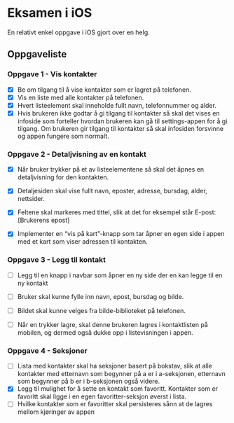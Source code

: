 # Eksamen i iOS
En relativt enkel oppgave i iOS gjort over en helg.

## Oppgaveliste
### Oppgave 1 - Vis kontakter
- [x] Be om tilgang til å vise kontakter som er lagret på telefonen.
- [x] Vis en liste med alle kontakter på telefonen.
- [x] Hvert listeelement skal inneholde fullt navn, telefonnummer og alder.
- [x] Hvis brukeren ikke godtar å gi tilgang til kontakter så skal det vises en infoside som
forteller hvordan brukeren kan gå til settings-appen for å gi tilgang. Om brukeren gir tilgang til kontakter så skal infosiden forsvinne og appen fungere som normalt.

### Oppgave 2 - Detaljvisning av en kontakt
- [x] Når bruker trykker på et av listeelementene så skal det åpnes en detaljvisning for den kontakten.
- [x] Detaljesiden skal vise fullt navn, eposter, adresse, bursdag, alder, nettsider.
- [x] Feltene skal markeres med tittel, slik at det for eksempel står E-post: [Brukerens epost]
- [x] Implementer en “vis på kart”-knapp som tar åpner en egen side i appen med et kart som
viser adressen til kontakten.


### Oppgave 3 - Legg til kontakt
- [ ] Legg til en knapp i navbar som åpner en ny side der en kan legge til en ny kontakt
- [ ] Bruker skal kunne fylle inn navn, epost, bursdag og bilde.
- [ ] Bildet skal kunne velges fra bilde-biblioteket på telefonen.
- [ ] Når en trykker lagre, skal denne brukeren lagres i kontaktlisten på mobilen, og dermed
også dukke opp i listevisningen i appen.


### Oppgave 4 - Seksjoner
- [ ] Lista med kontakter skal ha seksjoner basert på bokstav, slik at alle kontakter med etternavn som begynner på a er i a-seksjonen, etternavn som begynner på b er i b-seksjonen også videre.
- [x] Legg til mulighet for å sette en kontakt som favoritt. Kontakter som er favoritt skal ligge i en egen favoritter-seksjon øverst i lista.
- [ ] Hvilke kontakter som er favoritter skal persisteres sånn at de lagres mellom kjøringer av appen
